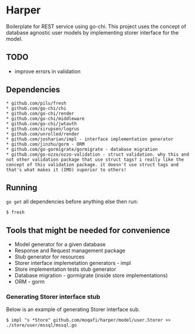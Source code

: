 # Harper 

Boilerplate for REST service using go-chi. This project uses the concept of database agnostic user models by implementing storer interface for the model. 

## TODO
* improve errors in validation

## Dependencies

	* github.com/pilu/fresh
	* github.com/go-chi/chi
	* github.com/go-chi/render
	* github.com/go-chi/middleware
	* github.com/go-chi/jwtauth
	* github.com/sirupsen/logrus
	* github.com/unrolled/render
	* github.com/josharian/impl - interface implementation generator
	* github.com/jinzhu/gorm - ORM
	* github.com/go-gormigrate/gormigrate - database migration
	* github.com/go-ozzo/ozzo-validation - struct validation. why this and not other validation package that use struct tags? i really like the concept of this validation package. it doesn't use struct tags and that's what makes it (IMO) superior to others!

## Running
`go get` all dependencies before anything else then run:
    
    $ fresh

## Tools that might be needed for convenience

* Model generator for a given database
* Response and Request management package
* Stub generator for resources
* Storer interface implemetation generators - impl
* Store implementation tests stub generator
* Database migration - gormigrate (inside store implementations)
* ORM - gorm
	
### Generating Storer interface stub
Below is an example of generating Storer interface sub. 

	$ impl "s *Store" github.com/moqafi/harper/model/user.Storer >> ./store/user/mssql/mssql.go
